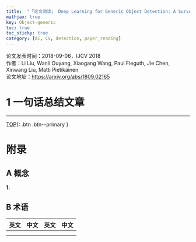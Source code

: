 ```yaml
---
title:  "「论文阅读」 Deep Learning for Generic Object Detection: A Survey"
mathjax: true
key: Object-generic
toc: true
toc_sticky: true
category: [AI, CV, detection, paper_reading]
---
```

<span id='head'></span>   
>
论文发表时间：2018-09-06，IJCV 2018            
作者：Li Liu, Wanli Ouyang, Xiaogang Wang, Paul Fieguth, Jie Chen, Xinwang Liu, Matti Pietikäinen       
论文地址：<https://arxiv.org/abs/1809.02165>   

<!--more-->   

# 1 一句话总结文章  





------------------
[TOP](#head){: .btn .btn--primary }   


# 附录
## A 概念
<span id="symbol">**1.**</span>    


## B 术语

| 英文 | 中文 | 英文 | 中文 |
| --- | --- | --- | --- |
|  |  |  |  |
|  |  |   |  |
